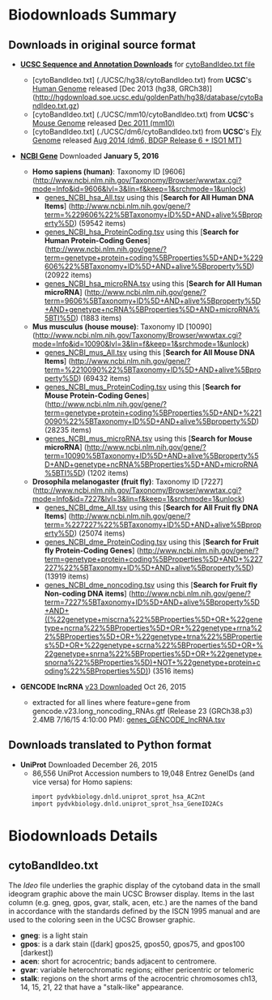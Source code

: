 # Biodownloads Summary

## Downloads in original source format
* [**UCSC Sequence and Annotation Downloads**](http://hgdownload.cse.ucsc.edu/downloads.html) for 
  [cytoBandIdeo.txt file](#cytobandideotxt)
  * <a name="top"></a>[cytoBandIdeo.txt] (./UCSC/hg38/cytoBandIdeo.txt) from **UCSC**'s 
    [Human Genome](http://hgdownload.soe.ucsc.edu/goldenPath/hg38/database/) released 
    [Dec 2013 (hg38, GRCh38)] (http://hgdownload.soe.ucsc.edu/goldenPath/hg38/database/cytoBandIdeo.txt.gz)
  * <a name="top"></a>[cytoBandIdeo.txt] (./UCSC/mm10/cytoBandIdeo.txt) from **UCSC**'s 
    [Mouse Genome](http://hgdownload.soe.ucsc.edu/goldenPath/mm10/database/) released 
    [Dec 2011 (mm10)](http://hgdownload.soe.ucsc.edu/goldenPath/mm10/database/cytoBandIdeo.txt.gz)
  * <a name="top"></a>[cytoBandIdeo.txt] (./UCSC/dm6/cytoBandIdeo.txt) from **UCSC**'s 
    [Fly Genome](http://hgdownload.soe.ucsc.edu/goldenPath/dm6/database/) released 
    [Aug 2014 (dm6, BDGP Release 6 + ISO1 MT)](http://hgdownload.soe.ucsc.edu/goldenPath/dm6/database/cytoBandIdeo.txt.gz)
* [**NCBI Gene**](http://www.ncbi.nlm.nih.gov/gene/) Downloaded **January 5, 2016**
  * **Homo sapiens (human)**: Taxonomy ID [9606]
    (http://www.ncbi.nlm.nih.gov/Taxonomy/Browser/wwwtax.cgi?mode=Info&id=9606&lvl=3&lin=f&keep=1&srchmode=1&unlock)
    * [genes_NCBI_hsa_All.tsv](./NCBI/genes_NCBI_hsa_All.tsv) using this
      [**Search for All Human DNA Items**]
      (http://www.ncbi.nlm.nih.gov/gene/?term=%229606%22%5BTaxonomy+ID%5D+AND+alive%5Bproperty%5D)
      (59542 items) 
    * [genes_NCBI_hsa_ProteinCoding.tsv](./NCBI/genes_NCBI_hsa_ProteinCoding.tsv) using this
      [**Search for Human Protein-Coding Genes**]
      (http://www.ncbi.nlm.nih.gov/gene/?term=genetype+protein+coding%5BProperties%5D+AND+%229606%22%5BTaxonomy+ID%5D+AND+alive%5Bproperty%5D)
      (20922 items) 
    * [genes_NCBI_hsa_microRNA.tsv](./NCBI/genes_NCBI_hsa_microRNA.tsv) using this
      [**Search for All Human microRNA**]
      (http://www.ncbi.nlm.nih.gov/gene/?term=9606%5BTaxonomy+ID%5D+AND+alive%5Bproperty%5D+AND+genetype+ncRNA%5BProperties%5D+AND+microRNA%5BTI%5D)
      (1883 items) 
  * **Mus musculus (house mouse)**: Taxonomy ID [10090]
    (http://www.ncbi.nlm.nih.gov/Taxonomy/Browser/wwwtax.cgi?mode=Info&id=10090&lvl=3&lin=f&keep=1&srchmode=1&unlock)
    * [genes_NCBI_mus_All.tsv](./NCBI/genes_NCBI_mus_All.tsv) using this
      [**Search for All Mouse DNA Items**]
      (http://www.ncbi.nlm.nih.gov/gene/?term=%2210090%22%5BTaxonomy+ID%5D+AND+alive%5Bproperty%5D)
      (69432 items) 
    * [genes_NCBI_mus_ProteinCoding.tsv](./NCBI/genes_NCBI_mus_ProteinCoding.tsv) using this
      [**Search for Mouse Protein-Coding Genes**]
      (http://www.ncbi.nlm.nih.gov/gene/?term=genetype+protein+coding%5BProperties%5D+AND+%2210090%22%5BTaxonomy+ID%5D+AND+alive%5Bproperty%5D)
      (28235 items) 
    * [genes_NCBI_mus_microRNA.tsv](./NCBI/genes_NCBI_mus_microRNA.tsv) using this
      [**Search for Mouse microRNA**]
      (http://www.ncbi.nlm.nih.gov/gene/?term=10090%5BTaxonomy+ID%5D+AND+alive%5Bproperty%5D+AND+genetype+ncRNA%5BProperties%5D+AND+microRNA%5BTI%5D)
      (1202 items) 
  * **Drosophila melanogaster (fruit fly)**: Taxonomy ID [7227]
    (http://www.ncbi.nlm.nih.gov/Taxonomy/Browser/wwwtax.cgi?mode=Info&id=7227&lvl=3&lin=f&keep=1&srchmode=1&unlock)
    * [genes_NCBI_dme_All.tsv](./NCBI/genes_NCBI_dme_All.tsv) using this
      [**Search for All Fruit fly DNA Items**]
      (http://www.ncbi.nlm.nih.gov/gene/?term=%227227%22%5BTaxonomy+ID%5D+AND+alive%5Bproperty%5D)
      (25074 items) 
    * [genes_NCBI_dme_ProteinCoding.tsv](./NCBI/genes_NCBI_dme_ProteinCoding.tsv) using this
      [**Search for Fruit fly Protein-Coding Genes**]
      (http://www.ncbi.nlm.nih.gov/gene/?term=genetype+protein+coding%5BProperties%5D+AND+%227227%22%5BTaxonomy+ID%5D+AND+alive%5Bproperty%5D)
      (13919 items) 
    * [genes_NCBI_dme_noncoding.tsv](./NCBI/genes_NCBI_dme_noncoding.tsv) using this
      [**Search for Fruit fly Non-coding DNA items**]
      (http://www.ncbi.nlm.nih.gov/gene/?term=7227%5BTaxonomy+ID%5D+AND+alive%5Bproperty%5D+AND+((%22genetype+miscrna%22%5BProperties%5D+OR+%22genetype+ncrna%22%5BProperties%5D+OR+%22genetype+rrna%22%5BProperties%5D+OR+%22genetype+trna%22%5BProperties%5D+OR+%22genetype+scrna%22%5BProperties%5D+OR+%22genetype+snrna%22%5BProperties%5D+OR+%22genetype+snorna%22%5BProperties%5D)+NOT+%22genetype+protein+coding%22%5BProperties%5D))
      (3516 items) 

* **GENCODE lncRNA** [v23 Downloaded](ftp://ftp.sanger.ac.uk/pub/gencode/Gencode_human/release_23/) Oct 26, 2015
  * extracted for all lines where feature=gene from gencode.v23.long_noncoding_RNAs.gtf 
    (Release 23 (GRCh38.p3) 2.4MB 7/16/15 4:10:00 PM):
    [genes_GENCODE_lncRNA.tsv](./GENCODE/genes_GENCODE_lncRNA.tsv)

## Downloads translated to Python format
* **UniProt** Downloaded December 26, 2015
  * 86,556 UniProt Accession numbers to 19,048 Entrez GeneIDs (and vice versa) for Homo sapiens:    
  ```
     import pydvkbiology.dnld.uniprot_sprot_hsa_AC2nt
     import pydvkbiology.dnld.uniprot_sprot_hsa_GeneID2ACs
  ```

# Biodownloads Details

## <a name="cytoBandIdeo"></a>cytoBandIdeo.txt

The *Ideo* file underlies the graphic display of the cytoband data in the small ideogram graphic above the main UCSC Browser display. Items in the last column (e.g. gneg, gpos, gvar, stalk, acen, etc.) are the names of the band in accordance with the standards defined by the ISCN 1995 manual and are used to the coloring seen in the UCSC Browser graphic.

* **gneg**: is a light stain
* **gpos**: is a dark stain ([dark] gpos25, gpos50, gpos75, and gpos100 [darkest])
* **acen**: short for acrocentric; bands adjacent to centromere.
* **gvar**: variable heterochromatic regions; either pericentric or telomeric
* **stalk**: regions on the short arms of the acrocentric chromosomes ch13, 14, 15, 21, 22 that have a "stalk-like" appearance.

